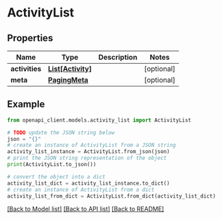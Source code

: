 # ActivityList


## Properties

Name | Type | Description | Notes
------------ | ------------- | ------------- | -------------
**activities** | [**List[Activity]**](Activity.md) |  | [optional] 
**meta** | [**PagingMeta**](PagingMeta.md) |  | [optional] 

## Example

```python
from openapi_client.models.activity_list import ActivityList

# TODO update the JSON string below
json = "{}"
# create an instance of ActivityList from a JSON string
activity_list_instance = ActivityList.from_json(json)
# print the JSON string representation of the object
print(ActivityList.to_json())

# convert the object into a dict
activity_list_dict = activity_list_instance.to_dict()
# create an instance of ActivityList from a dict
activity_list_from_dict = ActivityList.from_dict(activity_list_dict)
```
[[Back to Model list]](../README.md#documentation-for-models) [[Back to API list]](../README.md#documentation-for-api-endpoints) [[Back to README]](../README.md)


